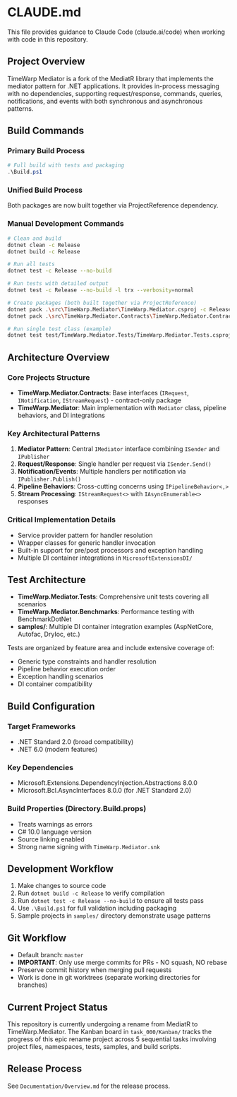 # CLAUDE.md

This file provides guidance to Claude Code (claude.ai/code) when working with code in this repository.

## Project Overview

TimeWarp Mediator is a fork of the MediatR library that implements the mediator pattern for .NET applications. It provides in-process messaging with no dependencies, supporting request/response, commands, queries, notifications, and events with both synchronous and asynchronous patterns.

## Build Commands

### Primary Build Process
```powershell
# Full build with tests and packaging
.\Build.ps1
```

### Unified Build Process
Both packages are now built together via ProjectReference dependency.

### Manual Development Commands
```bash
# Clean and build
dotnet clean -c Release
dotnet build -c Release

# Run all tests
dotnet test -c Release --no-build

# Run tests with detailed output
dotnet test -c Release --no-build -l trx --verbosity=normal

# Create packages (both built together via ProjectReference)
dotnet pack .\src\TimeWarp.Mediator\TimeWarp.Mediator.csproj -c Release -o .\Artifacts --no-build
dotnet pack .\src\TimeWarp.Mediator.Contracts\TimeWarp.Mediator.Contracts.csproj -c Release -o .\Artifacts --no-build

# Run single test class (example)
dotnet test test/TimeWarp.Mediator.Tests/TimeWarp.Mediator.Tests.csproj --filter "ClassName~SendTests"
```

## Architecture Overview

### Core Projects Structure
- **TimeWarp.Mediator.Contracts**: Base interfaces (`IRequest`, `INotification`, `IStreamRequest`) - contract-only package
- **TimeWarp.Mediator**: Main implementation with `Mediator` class, pipeline behaviors, and DI integrations

### Key Architectural Patterns
1. **Mediator Pattern**: Central `IMediator` interface combining `ISender` and `IPublisher`
2. **Request/Response**: Single handler per request via `ISender.Send()`
3. **Notification/Events**: Multiple handlers per notification via `IPublisher.Publish()`
4. **Pipeline Behaviors**: Cross-cutting concerns using `IPipelineBehavior<,>`
5. **Stream Processing**: `IStreamRequest<>` with `IAsyncEnumerable<>` responses

### Critical Implementation Details
- Service provider pattern for handler resolution
- Wrapper classes for generic handler invocation
- Built-in support for pre/post processors and exception handling
- Multiple DI container integrations in `MicrosoftExtensionsDI/`

## Test Architecture

- **TimeWarp.Mediator.Tests**: Comprehensive unit tests covering all scenarios
- **TimeWarp.Mediator.Benchmarks**: Performance testing with BenchmarkDotNet
- **samples/**: Multiple DI container integration examples (AspNetCore, Autofac, DryIoc, etc.)

Tests are organized by feature area and include extensive coverage of:
- Generic type constraints and handler resolution
- Pipeline behavior execution order
- Exception handling scenarios
- DI container compatibility

## Build Configuration

### Target Frameworks
- .NET Standard 2.0 (broad compatibility)
- .NET 6.0 (modern features)

### Key Dependencies
- Microsoft.Extensions.DependencyInjection.Abstractions 8.0.0
- Microsoft.Bcl.AsyncInterfaces 8.0.0 (for .NET Standard 2.0)

### Build Properties (Directory.Build.props)
- Treats warnings as errors
- C# 10.0 language version
- Source linking enabled
- Strong name signing with `TimeWarp.Mediator.snk`

## Development Workflow

1. Make changes to source code
2. Run `dotnet build -c Release` to verify compilation
3. Run `dotnet test -c Release --no-build` to ensure all tests pass
4. Use `.\Build.ps1` for full validation including packaging
5. Sample projects in `samples/` directory demonstrate usage patterns

## Git Workflow

- Default branch: `master`
- **IMPORTANT**: Only use merge commits for PRs - NO squash, NO rebase
- Preserve commit history when merging pull requests
- Work is done in git worktrees (separate working directories for branches)

## Current Project Status

This repository is currently undergoing a rename from MediatR to TimeWarp.Mediator. The Kanban board in `task_000/Kanban/` tracks the progress of this epic rename project across 5 sequential tasks involving project files, namespaces, tests, samples, and build scripts.

## Release Process

See `Documentation/Overview.md` for the release process.